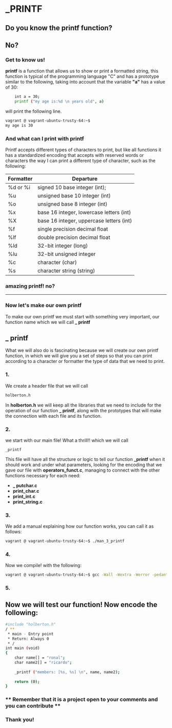 # _PRINTF
## Do you know the printf function?
## No?
### **Get to know us!**

**printf** is a function that allows us to show or print a formatted string, this function is typical of the programming language "C" and has a prototype similar to the following, taking into account that the variable **"a"** has a value of 30:
```sh
    int a = 30;
    printf ("my age is:%d \n years old", a)
``` 
will print the following line.

```sh
vagrant @ vagrant-ubuntu-trusty-64:~$
my age is 30
```
### **And what can I print with printf**
Printf accepts different types of characters to print, but like all functions it has a standardized encoding that accepts with reserved words or characters the way I can print a different type of character, such as the following:

**Formatter** | **Departure**
-- | --
%d or %i | signed 10 base integer (int);
%u | unsigned base 10 integer (int)
%o | unsigned base 8 integer (int)
%x | base 16 integer, lowercase letters (int)
%X | base 16 integer, uppercase letters (int)
%f | single precision decimal float
%lf| double precision decimal float
%ld| 32-bit integer (long)
%lu| 32-bit unsigned integer
%c | character (char)
%s | character string (string)
### **amazing printf! no?**
***
### **Now let's make our own printf**
To make our own printf we must start with something very important, our function name which we will call **_ printf**

## **_ printf**

What we will also do is fascinating because we will create our own printf function, in which we will give you a set of steps so that you can print according to a character or formatter the type of data that we need to print.

### **1.**
We create a header file that we will call
```sh
holberton.h
```
In **holberton.h** we will keep all the libraries that we need to include for the operation of our function **_ printf**, along with the prototypes that will make the connection with each file and its function.

### **2.**
we start with our main file! What a thrill!! which we will call

    _printf
    
This file will have all the structure or logic to tell our function **_printf** when it should work and under what parameters, looking for the encoding that we gave our file with **operators_funct.c**, managing to connect with the other functions necessary for each need:

* **_ putchar.c**
* **print_char.c**
* **print_int.c**
* **print_string.c**

### **3.**
We add a manual explaining how our function works, you can call it as follows:
```sh
vagrant @ vagrant-ubuntu-trusty-64:~$ ./man_3_printf
```
### **4.**
Now we compile! with the following:
```sh
vagrant @ vagrant-ubuntu-trusty-64:~$ gcc -Wall -Wextra -Werror -pedantic -Wno-format * .c
```

### **5.**

## Now we will test our function! Now encode the following:
```sh
#include "holberton.h"
/ **
 * main - Entry point
 * Return: Always 0
 * /
int main (void)
{
    char name[] = "ronal";
    char name2[] = "ricardo";
    
    _printf ("members: [%s, %s] \n", name, name2);
    
    return (0);
}
```

### ** Remember that it is a project open to your comments and you can contribute **
### **Thank you!**
